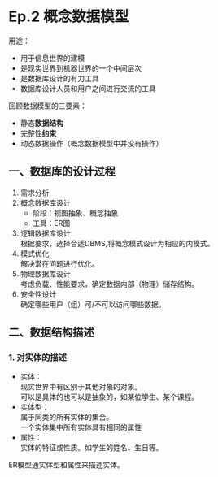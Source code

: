 # Ep.2 概念数据模型

用途：

* 用于信息世界的建模
* 是现实世界到机器世界的一个中间层次
* 是数据库设计的有力工具
* 数据库设计人员和用户之间进行交流的工具

回顾数据模型的三要素：

* 静态**数据结构**
* 完整性**约束**
* 动态数据操作（概念数据模型中并没有操作）

## 一、数据库的设计过程

1. 需求分析
2. 概念数据库设计
   * 阶段：视图抽象、概念抽象
   * 工具：ER图
3. 逻辑数据库设计  
   根据要求，选择合适DBMS,将概念模式设计为相应的内模式。
4. 模式优化  
   解决潜在问题进行优化。
5. 物理数据库设计  
   考虑负载、性能要求，确定数据内部（物理）储存结构。
6. 安全性设计  
   确定哪些用户（组）可/不可以访问哪些数据。

## 二、数据结构描述

### 1. 对实体的描述

* 实体：  
  现实世界中有区别于其他对象的对象。  
  可以是具体的也可以是抽象的，如某位学生、某个课程。
* 实体型：  
  属于同类的所有实体的集合。  
  一个实体集中所有实体具有相同的属性
* 属性：  
  实体的特征或性质。如学生的姓名、生日等。

ER模型通实体型和属性来描述实体。
